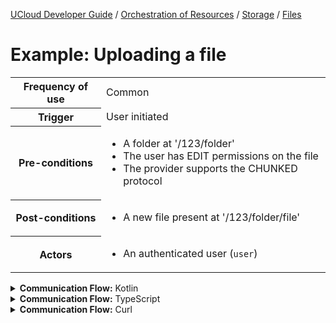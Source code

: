 [UCloud Developer Guide](/docs/developer-guide/README.md) / [Orchestration of Resources](/docs/developer-guide/orchestration/README.md) / [Storage](/docs/developer-guide/orchestration/storage/README.md) / [Files](/docs/developer-guide/orchestration/storage/files.md)

# Example: Uploading a file

<table>
<tr><th>Frequency of use</th><td>Common</td></tr>
<tr><th>Trigger</th><td>User initiated</td></tr>
<tr><th>Pre-conditions</th><td><ul>
<li>A folder at '/123/folder'</li>
<li>The user has EDIT permissions on the file</li>
<li>The provider supports the CHUNKED protocol</li>
</ul></td></tr>
<tr><th>Post-conditions</th><td><ul>
<li>A new file present at '/123/folder/file'</li>
</ul></td></tr>
<tr>
<th>Actors</th>
<td><ul>
<li>An authenticated user (<code>user</code>)</li>
</ul></td>
</tr>
</table>
<details>
<summary>
<b>Communication Flow:</b> Kotlin
</summary>

```kotlin
Files.createUpload.call(
    bulkRequestOf(FilesCreateUploadRequestItem(
        conflictPolicy = WriteConflictPolicy.REJECT, 
        id = "/123/folder", 
        supportedProtocols = listOf(UploadProtocol.CHUNKED), 
    )),
    user
).orThrow()

/*
BulkResponse(
    responses = listOf(FilesCreateUploadResponseItem(
        endpoint = "https://provider.example.com/ucloud/example-provider/chunked", 
        protocol = UploadProtocol.CHUNKED, 
        token = "f1460d47e583653f7723204e5ff3f50bad91a658", 
    )), 
)
*/

/* The user can now proceed to upload using the chunked protocol at the provided endpoint */

```


</details>

<details>
<summary>
<b>Communication Flow:</b> TypeScript
</summary>

```typescript
// Authenticated as user
await callAPI(FilesApi.createUpload(
    {
        "items": [
            {
                "id": "/123/folder",
                "supportedProtocols": [
                    "CHUNKED"
                ],
                "conflictPolicy": "REJECT"
            }
        ]
    }
);

/*
{
    "responses": [
        {
            "endpoint": "https://provider.example.com/ucloud/example-provider/chunked",
            "protocol": "CHUNKED",
            "token": "f1460d47e583653f7723204e5ff3f50bad91a658"
        }
    ]
}
*/

/* The user can now proceed to upload using the chunked protocol at the provided endpoint */

```


</details>

<details>
<summary>
<b>Communication Flow:</b> Curl
</summary>

```bash
# ------------------------------------------------------------------------------------------------------
# $host is the UCloud instance to contact. Example: 'http://localhost:8080' or 'https://cloud.sdu.dk'
# $accessToken is a valid access-token issued by UCloud
# ------------------------------------------------------------------------------------------------------

# Authenticated as user
curl -XPOST -H "Authorization: Bearer $accessToken" -H "Content-Type: content-type: application/json; charset=utf-8" "$host/api/files/upload" -d '{
    "items": [
        {
            "id": "/123/folder",
            "supportedProtocols": [
                "CHUNKED"
            ],
            "conflictPolicy": "REJECT"
        }
    ]
}'


# {
#     "responses": [
#         {
#             "endpoint": "https://provider.example.com/ucloud/example-provider/chunked",
#             "protocol": "CHUNKED",
#             "token": "f1460d47e583653f7723204e5ff3f50bad91a658"
#         }
#     ]
# }

# The user can now proceed to upload using the chunked protocol at the provided endpoint

```


</details>


